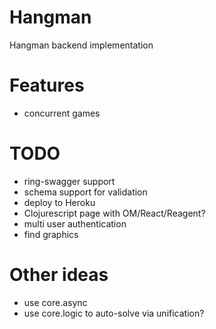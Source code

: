 # Hangman

Hangman backend implementation

# Features

- concurrent games

# TODO
- ring-swagger support
- schema support for validation
- deploy to Heroku
- Clojurescript page with OM/React/Reagent?
- multi user authentication
- find graphics

# Other ideas

- use core.async
- use core.logic to auto-solve via unification?
